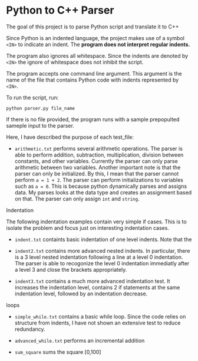 # Python to C++ Parser

The goal of this project is to parse Python script and translate it to C++

Since Python is an indented language, the project makes use of a symbol `<IN>` to indicate an indent. The **program does not interpret regular indents.**

The program also ignores all whitespace. Since the indents are denoted by `<IN>` the ignore of whitespace does not inhibit the script.

The program accepts one command line argument. This argument is the name of the file that contains Python code with indents represented by `<IN>`.

To run the script, run:

`python parser.py file_name`

If there is no file provided, the program runs with a sample prepopulted sameple input to the parser.

Here, I have described the purpose of each test_file:

-   `arithmetic.txt` performs several arithmetic operations. The parser is able to perform addition, subtraction, multiplication, division between constants, and other variables. Currently the parser can only parse arithmetic between two variables. Another important note is that the parser can only be initialized. By this, I mean that the parser cannot perform `a = 1 + 2`. The parser can perform initializations to variables such as `a = 0`. This is because python dynamically parses and assigns data. My parses looks at the data type and creates an assignment based on that. The parser can only assign `int` and `string`.

Indentation

The following indentation examples contain very simple if cases. This is to isolate the problem and focus just on interesting indentation cases.

-   `indent.txt` containts basic indentation of one level indents. Note that the

-   `indent2.txt` contains more advanced nested indents. In particular, there is a 3 level nested indentation following a line at a level 0 indentation. The parser is able to recogonize the level 0 indentation immediatly after a level 3 and close the brackets appropriately.

-   `indent3.txt` contains a much more advanced indentation test. It increases the indentation level, contains 2 if statements at the same indentation level, followed by an indentation decrease.

loops

-   `simple_while.txt` contains a basic while loop. Since the code relies on structure from indents, I have not shown an extensive test to reduce redundancy.

-   `advanced_while.txt` performs an incremental addition

-   `sum_square` sums the square [0,100]
